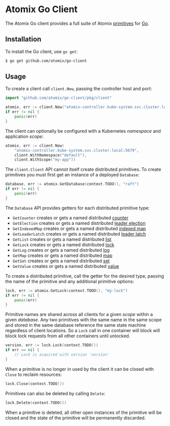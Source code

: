 # Atomix Go Client

The Atomix Go client provides a full suite of Atomix [primitives][API] for [Go][golang].

## Installation

To install the Go client, use `go get`:

```bash
$ go get github.com/atomix/go-client
```

## Usage

To create a client call `client.New`, passing the controller host and port:

```go
import "github.com/atomix/go-client/pkg/client"

atomix, err := client.New("atomix-controller.kube-system.svc.cluster.local:5679")
if err != nil {
	panic(err)
}
```

The client can optionally be configured with a Kubernetes _namespace_ and application
_scope_:

```go
atomix, err := client.New(
	"atomix-controller.kube-system.svc.cluster.local:5679", 
	client.WithNamespace("default"), 
	client.WithScope("my-app"))
```

The `client.Client` API cannot itself create distributed primitives. To create primitives you
must first get an instance of a deployed `Database`:

```go
database, err := atomix.GetDatabase(context.TODO(), "raft")
if err != nil {
	panic(err)
}
```

The `Database` API provides getters for each distributed primitive type:

* `GetCounter` creates or gets a named distributed [counter](counter.md)
* `GetElection` creates or gets a named distributed [leader election](election.md)
* `GetIndexedMap` creates or gets a named distributed [indexed map](indexed-map.md)
* `GetLeaderLatch` creates or gets a named distributed [leader latch](leader-latch.md)
* `GetList` creates or gets a named distributed [list](list.md)
* `GetLock` creates or gets a named distributed [lock](lock.md)
* `GetLog` creates or gets a named distributed [log](log.md)
* `GetMap` creates or gets a named distributed [map](map.md)
* `GetSet` creates or gets a named distributed [set](set.md)
* `GetValue` creates or gets a named distributed [value](value.md)

To create a distributed primitive, call the getter for the desired type, passing the
name of the primitive and any additional primitive options:

```go
lock, err := atomix.GetLock(context.TODO(), "my-lock")
if err != nil {
	panic(err)
}
```

Primitive names are shared across all clients for a given _scope_ within a given
_database_. Any two primitives with the same name in the same scope and stored in the 
same database reference the same state machine regardless of client locations. So a
`Lock` call in one container will block will block lock requests from all other containers
until unlocked.

```go
version, err := lock.Lock(context.TODO())
if err == nil {
	// Lock is acquired with version 'version'
}
```

When a primitive is no longer in used by the client it can be closed with `Close` to
reclaim resources:

```go
lock.Close(context.TODO())
```

Primitives can also be deleted by calling `Delete`:

```go
lock.Delete(context.TODO())
```

When a primitive is deleted, all other open instances of the primitive will be closed
and the state of the primitive will be permanently discarded.

[API]: /api
[golang]: https://golang.org/
